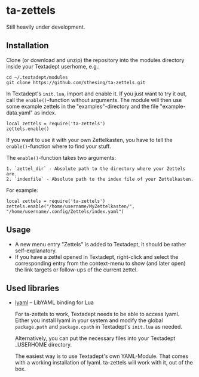 # ta-zettels

Still heavily under development.

## Installation

Clone (or download and unzip) the repository into the modules directory inside
your Textadept userhome, e.g.:

```
cd ~/.textadept/modules
git clone https://github.com/sthesing/ta-zettels.git
```

In Textadept's `init.lua`, import and enable it. 
If you just want to try it out, call the `enable()`-function without arguments.
The module will then use some example zettels in the "examples"-directory and
the file "example-data.yaml" as index.
```
local zettels = require('ta-zettels')
zettels.enable()
```

If you want to use it with your own Zettelkasten, you have to tell the 
`enable()`-function where to find your stuff.

The `enable()`-function takes two arguments:

    1. `zettel_dir` - Absolute path to the directory where your Zettels are.
    2. `indexfile` - Absolute path to the index file of your Zettelkasten. 

For example:
```
local zettels = require('ta-zettels')
zettels.enable("/home/username/MyZettelkasten/", "/home/username/.config/Zettels/index.yaml")
```

## Usage

- A new menu entry "Zettels" is added to Textadept, it should be rather 
  self-explanatory.
- If you have a zettel opened in Textadept, right-click and select the 
  corresponding entry from the context-menu to show (and later open) the link 
  targets or follow-ups of the current zettel.
  
## Used libraries
- [lyaml](https://github.com/gvvaughan/lyaml) – LibYAML binding for Lua
  
  For ta-zettels to work, Textadept needs to be able to access lyaml.
  Either you install lyaml in your system and modify the global 
  `package.path` and `package.cpath` in Textadept's `init.lua` as needed.
  
  Alternatively, you can put the necessary files into your Textadept 
  \_USERHOME directory.
  
  The easiest way is to use Textadept's own YAML-Module. That comes with
  a working installation of lyaml. ta-zettels will work with it, out of the
  box.